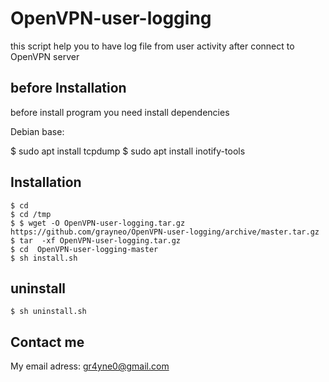 # OpenVPN-user-logging
this script help you to have log file from user activity after connect to OpenVPN server <br/>

## before Installation

before install program you need install dependencies

Debian base:

$ sudo apt install tcpdump
$ sudo apt install inotify-tools

## Installation

	$ cd
	$ cd /tmp
	$ $ wget -O OpenVPN-user-logging.tar.gz https://github.com/grayneo/OpenVPN-user-logging/archive/master.tar.gz
	$ tar  -xf OpenVPN-user-logging.tar.gz
	$ cd  OpenVPN-user-logging-master
	$ sh install.sh

## uninstall


	$ sh uninstall.sh

## Contact me

My email adress:
gr4yne0@gmail.com




